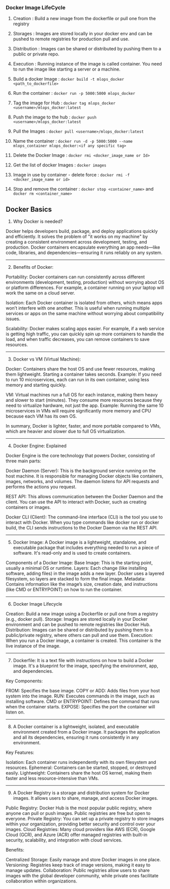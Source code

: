 ### Docker Image LifeCycle

1. Creation : Build a new image from the dockerfile or pull one from the registry

2. Storages : Images are stored locally in your docker env and can be pushed to remote registries for production pull and use.

3. Distribution : Images can be shared or distributed by pushing them to a public or private repo. 

4. Execution : Running instance of the image is called container. You need to run the image like starting a server or a machine. 



1. Build a docker Image : `docker build -t mlops_docker <path_to_dockerfile>`
2. Run the container : `docker run -p 5000:5000 mlops_docker`
3. Tag the image for Hub : `docker tag mlops_docker <username>/mlops_docker:latest`
4. Push the image to the hub : `docker push <username>/mlops_docker:latest`
5. Pull the Images : `docker pull <username>/mlops_docker:latest`
6. Name the container : `docker run -d -p 5000:5000 --name mlops_container mlops_docker:<if any specific tag>`
7. Delete the Docker Image : `docker rmi <docker_image_name or Id>`
8. Get the list of docker Images : `docker images`
9. Image in use by container - delete force : `docker rmi -f <docker_image_name or id>`
10. Stop and remove the container : `docker stop <container_name>` and `docker rm <container_name>` 

## Docker Basics
1. Why Docker is needed?

Docker helps developers build, package, and deploy applications quickly and efficiently. It solves the problem of "it works on my machine" by creating a consistent environment across development, testing, and production. Docker containers encapsulate everything an app needs—like code, libraries, and dependencies—ensuring it runs reliably on any system.

-------------------------------------------------------------------------------------------------------------------------------------------------------------------------------

2. Benefits of Docker:

Portability: Docker containers can run consistently across different environments (development, testing, production) without worrying about OS or platform differences. For example, a container running on your laptop will work the same on a cloud server.

Isolation: Each Docker container is isolated from others, which means apps won’t interfere with one another. This is useful when running multiple services or apps on the same machine without worrying about compatibility issues.

Scalability: Docker makes scaling apps easier. For example, if a web service is getting high traffic, you can quickly spin up more containers to handle the load, and when traffic decreases, you can remove containers to save resources.

-------------------------------------------------------------------------------------------------------------------------------------------------------------------------------

3. Docker vs VM (Virtual Machine):

Docker: Containers share the host OS and use fewer resources, making them lightweight. Starting a container takes seconds. Example: If you need to run 10 microservices, each can run in its own container, using less memory and starting quickly.

VM: Virtual machines run a full OS for each instance, making them heavy and slower to start (minutes). They consume more resources because they need to virtualize hardware, not just the app. Example: Running the same 10 microservices in VMs will require significantly more memory and CPU because each VM has its own OS.

In summary, Docker is lighter, faster, and more portable compared to VMs, which are heavier and slower due to full OS virtualization.

-------------------------------------------------------------------------------------------------------------------------------------------------------------------------------

4. Docker Engine: Explained

Docker Engine is the core technology that powers Docker, consisting of three main parts:

Docker Daemon (Server): This is the background service running on the host machine. It is responsible for managing Docker objects like containers, images, networks, and volumes. The daemon listens for API requests and performs the actions you request.

REST API: This allows communication between the Docker Daemon and the client. You can use the API to interact with Docker, such as creating containers or images.

Docker CLI (Client): The command-line interface (CLI) is the tool you use to interact with Docker. When you type commands like docker run or docker build, the CLI sends instructions to the Docker Daemon via the REST API.

-------------------------------------------------------------------------------------------------------------------------------------------------------------------------------

5. Docker Image: A Docker image is a lightweight, standalone, and executable package that includes everything needed to run a piece of software. It's read-only and is used to create containers.

Components of a Docker Image:
Base Image: This is the starting point, usually a minimal OS or runtime.
Layers: Each change (like installing software, adding files) in the image adds a new layer. Docker uses a layered filesystem, so layers are stacked to form the final image.
Metadata: Contains information like the image’s size, creation date, and instructions (like CMD or ENTRYPOINT) on how to run the container.

-------------------------------------------------------------------------------------------------------------------------------------------------------------------------------

6. Docker Image Lifecycle

Creation: Build a new image using a Dockerfile or pull one from a registry (e.g., docker pull).
Storage: Images are stored locally in your Docker environment and can be pushed to remote registries like Docker Hub.
Distribution: Images can be shared or distributed by pushing them to a public/private registry, where others can pull and use them.
Execution: When you run a Docker image, a container is created. This container is the live instance of the image.

-------------------------------------------------------------------------------------------------------------------------------------------------------------------------------

7. Dockerfile: It is a text file with instructions on how to build a Docker image. It's a blueprint for the image, specifying the environment, app, and dependencies.

Key Components:

FROM: Specifies the base image.
COPY or ADD: Adds files from your host system into the image.
RUN: Executes commands in the image, such as installing software.
CMD or ENTRYPOINT: Defines the command that runs when the container starts.
EXPOSE: Specifies the port the container will listen on.

-------------------------------------------------------------------------------------------------------------------------------------------------------------------------------

8. A Docker container is a lightweight, isolated, and executable environment created from a Docker image. It packages the application and all its dependencies, ensuring it runs consistently in any environment.

Key Features:

Isolation: Each container runs independently with its own filesystem and resources.
Ephemeral: Containers can be started, stopped, or destroyed easily.
Lightweight: Containers share the host OS kernel, making them faster and less resource-intensive than VMs.

-------------------------------------------------------------------------------------------------------------------------------------------------------------------------------


9. A Docker Registry is a storage and distribution system for Docker images. It allows users to share, manage, and access Docker images.

Public Registry: Docker Hub is the most popular public registry, where anyone can pull or push images. Public registries are free but open to everyone.
Private Registry: You can set up a private registry to store images within your organization, providing better security and control over your images.
Cloud Registries: Many cloud providers like AWS (ECR), Google Cloud (GCR), and Azure (ACR) offer managed registries with built-in security, scalability, and integration with cloud services.

Benefits:

Centralized Storage: Easily manage and store Docker images in one place.
Versioning: Registries keep track of image versions, making it easy to manage updates.
Collaboration: Public registries allow users to share images with the global developer community, while private ones facilitate collaboration within organizations.